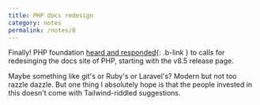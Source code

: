 ```yaml
---
title: PHP docs redesign
category: notes
permalink: /notes/8
---
```


Finally! PHP foundation [heard and responded](https://thephp.foundation/blog/2025/10/01/design-contest/){: .b-link } 
to calls for redesinging the docs site of PHP, starting with the v8.5 release page.

Maybe something like git's or Ruby's or Laravel's? Modern but not too
razzle dazzle. But one thing I absolutely hope is that the people 
invested in this doesn't come with Tailwind-riddled suggestions.
